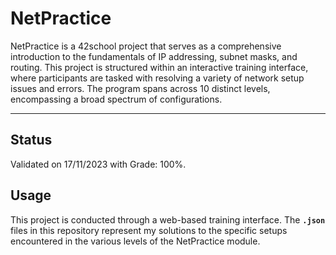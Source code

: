 # NetPractice
NetPractice is a 42school project that serves as a comprehensive introduction to the fundamentals of IP addressing, subnet masks, and routing. This project is structured within an interactive training interface, where participants are tasked with resolving a variety of network setup issues and errors. The program spans across 10 distinct levels, encompassing a broad spectrum of configurations.

---

## Status

Validated on 17/11/2023 with Grade: 100%.

## Usage

This project is conducted through a web-based training interface. The **`.json`** files in this repository represent my solutions to the specific setups encountered in the various levels of the NetPractice module.
